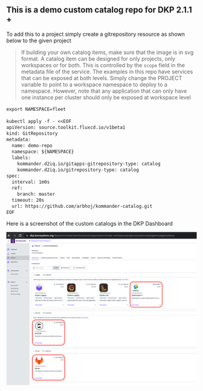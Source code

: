 ## This is a demo custom catalog repo for DKP 2.1.1 +

To add this to a project simply create a gitrepository resource as shown below to the given project

>If building your own catalog items, make sure that the image is in svg format.
>A catalog item can be designed for only projects, only workspaces or for both. This is controlled by the `scope` field in the metadata file of the service. The examples in this repo have services that can be exposed at both levels. Simply change the PROJECT variable to point to a workspace namespace to deploy to a namespace. However, note that any application that can only have one instance per cluster should only be exposed at workspace level 

```
export NAMESPACE=fleet

kubectl apply -f - <<EOF
apiVersion: source.toolkit.fluxcd.io/v1beta1
kind: GitRepository
metadata:
  name: demo-repo
  namespace: ${NAMESPACE}
  labels:
    kommander.d2iq.io/gitapps-gitrepository-type: catalog
    kommander.d2iq.io/gitrepository-type: catalog
spec:
  interval: 1m0s
  ref:
    branch: master
  timeout: 20s
  url: https://github.com/arbhoj/kommander-catalog.git
EOF

``` 

Here is a screenshot of the custom catalogs in the DKP Dashboard

![Kommander Portal With Custom Catalog Item](./Custom_Catalog_2.1.1.png)

